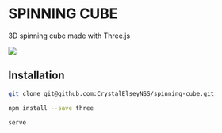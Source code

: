 # SPINNING CUBE

3D spinning cube made with Three.js

![](https://eventfinity-production-assets.s3.amazonaws.com/materials/986831/original/zoom_0.gif)


## Installation

```bash
git clone git@github.com:CrystalElseyNSS/spinning-cube.git
```

```bash
npm install --save three
```

```bash
serve
```
